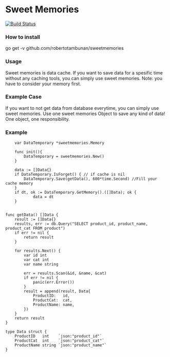 # Sweet Memories

[![Build Status](https://travis-ci.org/robertotambunan/sweetmemories.svg?branch=master)](https://travis-ci.org/robertotambunan/sweetmemories)

### How to install
go get -v github.com/robertotambunan/sweetmemories

### Usage
Sweet memories is data cache. If you want to save data for a spesific time without any caching tools, you can simply use sweet memories. Note: you have to consider your memory first. 

### Example Case
If you want to not get data from database everytime, you can simply use sweet memories. Use one sweet memories Object to save any kind of data! One object, one responsibility.


### Example

```
	var DataTemporary *sweetmemories.Memory
```

```
	func init(){
		DataTemporary = sweetmemories.New()
	}
```


```
	data := []Data{}
	if DataTemporary.IsForget() { // if cache is nil
		DataTemporary.Save(getData(), 600*time.Second) //Fill your cache memory
	}
	if dt, ok := DataTemporary.GetMemory().([]Data); ok {
			data = dt
	}

```


```

func getData() []Data {
	result := []Data{}
	results, err := db.Query("SELECT product_id, product_name, product_cat FROM product")
	if err != nil {
		return result
	}

	for results.Next() {
		var id int
		var cat int
		var name string

		err = results.Scan(&id, &name, &cat)
		if err != nil {
			panic(err.Error())
		}
		result = append(result, Data{
			ProductID:   id,
			ProductCat:  cat,
			ProductName: name,
		})
	}
	return result
}

type Data struct {
	ProductID   int    `json:"product_id"`
	ProductCat  int    `json:"product_cat"`
	ProductName string `json:"product_name"`
}


```